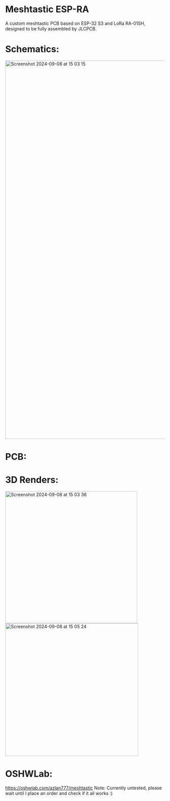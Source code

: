 # Meshtastic ESP-RA
A custom meshtastic PCB based on ESP-32 S3 and LoRa RA-01SH, designed to be fully assembled by JLCPCB.

# Schematics:
<img width="1196" alt="Screenshot 2024-09-08 at 15 03 15" src="https://github.com/user-attachments/assets/e08962a6-5459-44dc-bd96-aba36588dc4c">


# PCB:



# 3D Renders:

<img width="417" alt="Screenshot 2024-09-08 at 15 03 36" src="https://github.com/user-attachments/assets/9750ada6-4429-4097-91b9-9ff8349484c7">

<img width="420" alt="Screenshot 2024-09-08 at 15 05 24" src="https://github.com/user-attachments/assets/deb786ec-d5b3-4255-b9cd-9665b49028d3">


# OSHWLab:
https://oshwlab.com/azlan777/meshtastic
Note: Currently untested, please wait until I place an order and check if it all works :)
